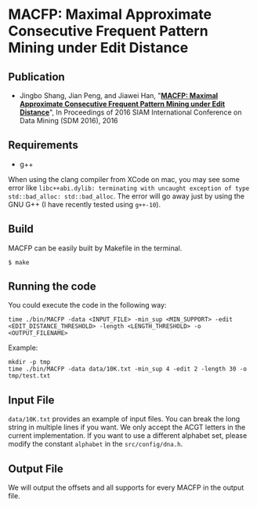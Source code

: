 # MACFP: Maximal Approximate Consecutive Frequent Pattern Mining under Edit Distance
## Publication

* Jingbo Shang, Jian Peng, and Jiawei Han, "**[MACFP: Maximal Approximate Consecutive Frequent Pattern Mining under Edit Distance](http://web.archive.org/web/20170505180836/http://shang7.web.engr.illinois.edu/papers/MACFP.pdf)**", In Proceedings of 2016 SIAM International Conference on Data Mining (SDM 2016), 2016

## Requirements

* g++


When using the clang compiler from XCode on mac, you may see some error like `libc++abi.dylib: terminating with uncaught exception of type std::bad_alloc: std::bad_alloc`. The error will go away just by using the GNU G++ (I have recently tested using `g++-10`).

## Build

MACFP can be easily built by Makefile in the terminal.

```
$ make
```

## Running the code

You could execute the code in the following way:

```
time ./bin/MACFP -data <INPUT_FILE> -min_sup <MIN_SUPPORT> -edit <EDIT_DISTANCE_THRESHOLD> -length <LENGTH_THRESHOLD> -o <OUTPUT_FILENAME>
```

Example:

```
mkdir -p tmp
time ./bin/MACFP -data data/10K.txt -min_sup 4 -edit 2 -length 30 -o tmp/test.txt
```

## Input File

```data/10K.txt``` provides an example of input files. You can break the long string in multiple lines if you want. We only accept the ACGT letters in the current implementation. If you want to use a different alphabet set, please modify the constant ```alphabet``` in the ```src/config/dna.h```.

## Output File

We will output the offsets and all supports for every MACFP in the output file.

